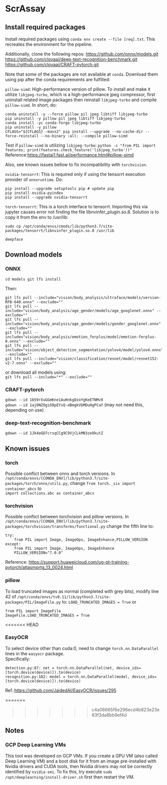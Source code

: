 # ScrAssay

## Install required packages
Install required packages using `conda env create --file [req].txt`. This recreates the environment for the pipeline. 

Additionally, clone the following repos:
https://github.com/onnx/models.git
https://github.com/clovaai/deep-text-recognition-benchmark.git
https://github.com/clovaai/CRAFT-pytorch.git

Note that some of the packages are not available at `conda`. Download them using pip after the conda requirements are fulfilled:

`pillow-simd`: High-performance version of pillow. To install and make it utilize `libjpeg-turbo`, which is a high-performance jpeg compressor, first uninstall related image packages then reinstall `libjpeg-turbo` and compile `pillow-simd`. In short, do:
```
conda uninstall -y --force pillow pil jpeg libtiff libjpeg-turbo
pip uninstall -y pillow pil jpeg libtiff libjpeg-turbo
conda install -yc conda-forge libjpeg-turbo
pip uninstall -y pillow
CFLAGS="${CFLAGS} -mavx2" pip install --upgrade --no-cache-dir --force-reinstall --no-binary :all: --compile pillow-simd
```
Test if `pillow-simd` is utilizing `libjpeg-turbo`:
`python -c "from PIL import features; print(features.check_feature('libjpeg_turbo'))"`  
Reference:https://fastai1.fast.ai/performance.html#pillow-simd

Also, see known issues bellow to fix incompatibility with `torchvision`.  

`nvidia-tensorrt`: This is required only if using the tensorrt execution provider of `onnxruntime`. Do:
```
pip install --upgrade setuptools pip # update pip
pip install nvidia-pyindex
pip install --upgrade nvidia-tensorrt
```

`torch-tensorrt`: This is a torch interface to tensorrt. Importing this via jupyter causes error not finding the file libnvinfer_plugin.so.8. Solution is to copy it from the env to /usr/lib:
```
sudo cp /opt/conda/envs/cmods/lib/python3.7/site-packages/tensorrt/libnvinfer_plugin.so.8 /usr/lib
```


`deepface`  



## Download models
### ONNX
`cd models
git lfs install`

Then:  
```
git lfs pull --include="vision/body_analysis/ultraface/models/version-RFB-640.onnx" --exclude=""
git lfs pull --include="vision/body_analysis/age_gender/models/age_googlenet.onnx" --exclude=""
git lfs pull --include="vision/body_analysis/age_gender/models/gender_googlenet.onnx" --exclude=""
git lfs pull --include="vision/body_analysis/emotion_ferplus/model/emotion-ferplus-8.onnx" --exclude=""
git lfs pull --include="vision/object_detection_segmentation/yolov4/model/yolov4.onnx" --exclude=""
git lfs pull --include="vision/classification/resnet/model/resnet152-v2-7.onnx" --exclude=""
```
<!-- git lfs pull --include="vision/classification/efficientnet-lite4/model/efficientnet-lite4-11.onnx" --exclude="" -->

or download all models using:  
`git lfs pull --include="*" --exclude=""`  

### CRAFT-pytorch
`gdown --id 1b59rXuGGmKne1AuHnkgDzoYgKeETNMv9`  
`gdown --id 1ajONZOgiG9pEYsQ-eBmgkVbMDuHgPCaY` (may not need this, depending on use)

### deep-text-recognition-benchmark
`gdown --id 1Jk4eGD7crsqCCg9C9VjCLkMN3ze8kutZ`


## Known issues
### torch
Possible conflict between onnx and torch versions.
In `/opt/conda/envs/[CONDA_ENV]/lib/python3.7/site-packages/torch/onnx/utils.py`, change 
`from torch._six import container_abcs` to  
`import collections.abc as container_abcs`

### torchvision
Possible conflict between torchvision and pillow versions.
In `/opt/conda/envs/[CONDA_ENV]/lib/python3.7/site-packages/torchvision/transforms/functional.py` change the fifth line to:  
```
try:
    from PIL import Image, ImageOps, ImageEnhance,PILLOW_VERSION
except:
    from PIL import Image, ImageOps, ImageEnhance
    PILLOW_VERSION="7.0.0"
```
Reference: https://support.huaweicloud.com/ug-pt-training-pytorch/atlasmprtg_13_0024.html

### pillow
To load truncated images as normal (completed with grey bits), modify line 42 of `/opt/conda/envs/tv0.11/lib/python3.7/site-packages/PIL/ImageFile.py` to:
`LOAD_TRUNCATED_IMAGES = True`
or 
```
from PIL import ImageFile
ImageFile.LOAD_TRUNCATED_IMAGES = True
```

<<<<<<< HEAD
### EasyOCR
To select device other than cuda:0, need to change `torch.nn.DataParallel` lines in the `easyocr` package.  
Specifically: 
```
detection.py:87: net = torch.nn.DataParallel(net, device_ids=[torch.device(device)]).to(device)
recognition.py:182: model = torch.nn.DataParallel(model, device_ids=[torch.device(device)]).to(device)
```
Ref.:https://github.com/JaidedAI/EasyOCR/issues/295

=======
>>>>>>> c4a06665f6e296ecd4b823e23e83f3da8bb9ef4d

## Notes
### GCP Deep Learning VMs
This tool was developed on GCP VMs. If you create a GPU VM (also called Deep Learning VM) and a boot disk for it from an image pre-installed with Nvidia drivers and CUDA tools, then Nvidia drivers may not be correctly identified by `nvidia-smi`. To fix this, try execute `sudo /opt/deeplearning/install-driver.sh` first then restart the VM.


